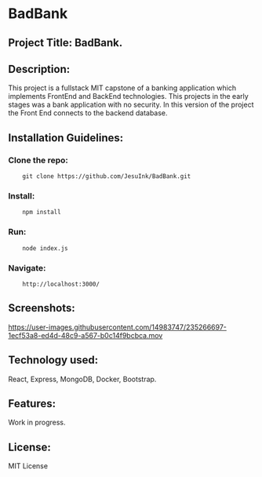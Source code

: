 # BadBank

## Project Title: BadBank.

## Description: 
This project is a fullstack MIT capstone of a banking application which implements FrontEnd and BackEnd technologies. This projects in the early stages was a bank application with no security. In this version of the project the Front End connects to the backend database.

## Installation Guidelines: 
  ### Clone the repo:
  
        git clone https://github.com/JesuInk/BadBank.git
      
  ### Install:
  
        npm install
      
  ### Run:
  
        node index.js
      
  ### Navigate:
    
        http://localhost:3000/
      
## Screenshots: 
https://user-images.githubusercontent.com/14983747/235266697-1ecf53a8-ed4d-48c9-a567-b0c14f9bcbca.mov


## Technology used: 
React, Express, MongoDB, Docker, Bootstrap.

## Features: 
Work in progress.

## License: 
MIT License
